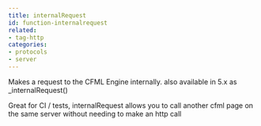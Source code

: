 ```yaml
---
title: internalRequest
id: function-internalrequest
related:
- tag-http
categories:
- protocols
- server
---
```


Makes a request to the CFML Engine internally. also available in 5.x as _internalRequest()

Great for CI / tests, internalRequest allows you to call another cfml page on the same server without needing to make an http call
